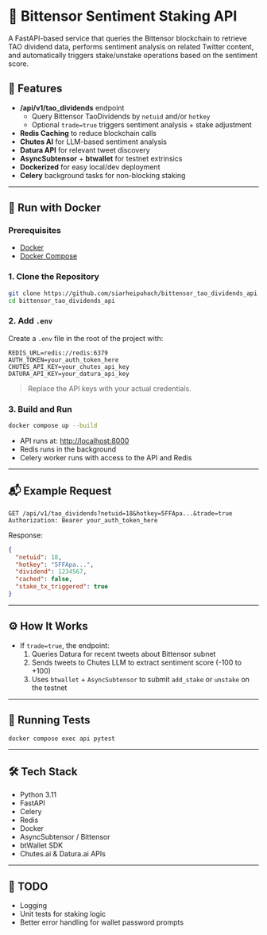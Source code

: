# 🧠 Bittensor Sentiment Staking API

A FastAPI-based service that queries the Bittensor blockchain to retrieve TAO dividend data, performs sentiment analysis on related Twitter content, and automatically triggers stake/unstake operations based on the sentiment score.

## 🚀 Features

- **/api/v1/tao_dividends** endpoint
  - Query Bittensor TaoDividends by `netuid` and/or `hotkey`
  - Optional `trade=true` triggers sentiment analysis + stake adjustment
- **Redis Caching** to reduce blockchain calls
- **Chutes AI** for LLM-based sentiment analysis
- **Datura API** for relevant tweet discovery
- **AsyncSubtensor** + **btwallet** for testnet extrinsics
- **Dockerized** for easy local/dev deployment
- **Celery** background tasks for non-blocking staking

---

## 🐳 Run with Docker

### Prerequisites

- [Docker](https://www.docker.com/)
- [Docker Compose](https://docs.docker.com/compose/install/)

### 1. Clone the Repository

```bash
git clone https://github.com/siarheipuhach/bittensor_tao_dividends_api.git
cd bittensor_tao_dividends_api
```

### 2. Add `.env`

Create a `.env` file in the root of the project with:

```env
REDIS_URL=redis://redis:6379
AUTH_TOKEN=your_auth_token_here
CHUTES_API_KEY=your_chutes_api_key
DATURA_API_KEY=your_datura_api_key
```

> Replace the API keys with your actual credentials.

### 3. Build and Run

```bash
docker compose up --build
```

- API runs at: [http://localhost:8000](http://localhost:8000)
- Redis runs in the background
- Celery worker runs with access to the API and Redis

---

## 📬 Example Request

```http
GET /api/v1/tao_dividends?netuid=18&hotkey=5FFApa...&trade=true
Authorization: Bearer your_auth_token_here
```

Response:

```json
{
  "netuid": 18,
  "hotkey": "5FFApa...",
  "dividend": 1234567,
  "cached": false,
  "stake_tx_triggered": true
}
```

---

## ⚙️ How It Works

- If `trade=true`, the endpoint:
  1. Queries Datura for recent tweets about Bittensor subnet
  2. Sends tweets to Chutes LLM to extract sentiment score (-100 to +100)
  3. Uses `btwallet` + `AsyncSubtensor` to submit `add_stake` or `unstake` on the testnet

---

## 🧪 Running Tests

```bash
docker compose exec api pytest
```

---

## 🛠 Tech Stack

- Python 3.11
- FastAPI
- Celery
- Redis
- Docker
- AsyncSubtensor / Bittensor
- btWallet SDK
- Chutes.ai & Datura.ai APIs

---

## 🧼 TODO

- Logging
- Unit tests for staking logic
- Better error handling for wallet password prompts
